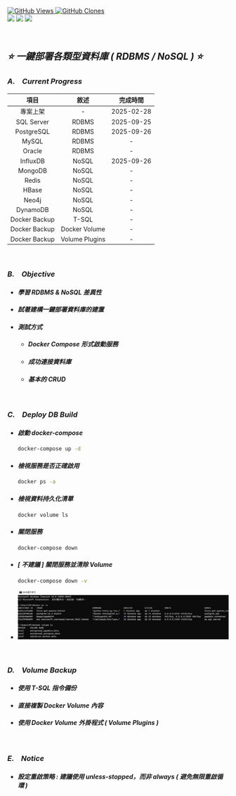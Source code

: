 <a href='https://github.com/Junwu0615/One-Click-Database-Deployment'><img alt='GitHub Views' src='https://views.whatilearened.today/views/github/Junwu0615/One-Click-Database-Deployment.svg'> 
<a href='https://github.com/Junwu0615/One-Click-Database-Deployment'><img alt='GitHub Clones' src='https://img.shields.io/badge/dynamic/json?color=success&label=Clone&query=count_total&url=https://gist.githubusercontent.com/Junwu0615/9dea6d703fe5ab8d3d36c75bac642787/raw/One-Click-Database-Deployment_clone.json&logo=github'> <br>
[![](https://img.shields.io/badge/Project-Database-blue.svg?style=plastic)](https://github.com/Junwu0615/One-Click-Database-Deployment)
[![](https://img.shields.io/badge/Project-Docker-blue.svg?style=plastic)](https://github.com/Junwu0615/One-Click-Database-Deployment)
[![](https://img.shields.io/badge/Language-Python_3.12.0-blue.svg?style=plastic)](https://www.python.org/) <br>

<br>

## *⭐ 一鍵部署各類型資料庫 ( RDBMS / NoSQL ) ⭐*

### *A.　Current Progress*
|項目|敘述|完成時間|
|:--:|:--:|:--:|
| 專案上架 | - | 2025-02-28 |
| SQL Server | RDBMS  | 2025-09-25 |
| PostgreSQL | RDBMS  | 2025-09-26 |
| MySQL | RDBMS  | - |
| Oracle | RDBMS  | - |
| InfluxDB | NoSQL  | 2025-09-26 |
| MongoDB | NoSQL  | - |
| Redis | NoSQL  | - |
| HBase | NoSQL  | - |
| Neo4j | NoSQL  | - |
| DynamoDB | NoSQL  | - |
| Docker Backup | T-SQL | - |
| Docker Backup | Docker Volume | - |
| Docker Backup | Volume Plugins | - |

<br>

### *B.　Objective*
- #### *學習 RDBMS & NoSQL 差異性*
- #### *試著建構一鍵部署資料庫的建置*
- #### *測試方式*
  - #### *Docker Compose 形式啟動服務*
  - #### *成功連接資料庫*
  - #### *基本的 CRUD*

<br>

### *C.　Deploy DB Build*
- #### *啟動 docker-compose*
  ```bash
  docker-compose up -d
  ```

- #### *檢視服務是否正確啟用*
  ```bash
  docker ps -a
  ```
  
- #### *檢視資料持久化清單*
  ```bash
  docker volume ls
  ```

- #### *關閉服務*
  ```bash
  docker-compose down
  ```

- #### *[ 不建議 ] 關閉服務並清除 Volume*
  ```bash
  docker-compose down -v
  ```
  
- ![PNG](./sample/docker.PNG)

<br>

### *D.　Volume Backup*
- #### *使用 T-SQL 指令備份*
- #### *直接複製 Docker Volume 內容*
- #### *使用 Docker Volume 外掛程式 ( Volume Plugins )*

<br>

### *E.　Notice*
- #### *設定重啟策略 : 建議使用 unless-stopped，而非 always ( 避免無限重啟循環 )*

